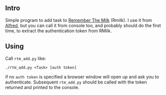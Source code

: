 ## Intro

Simple program to add task to [Remember The Milk](https://rmilk.com) (Rmilk). I use it
from [Alfred](https://www.alfredapp.com/), but you can call it from console too,
and probably should do the first time, to extract the authentication token from RMilk.

## Using

Call `rtm_add.py` like:

    ./rtm_add.py <Task> [auth token]

if no `auth token` is specified a browser window will open up and ask you to
authenticate. Subsequent `rtm_add.py` should be called with the token returned
and printed to the console.